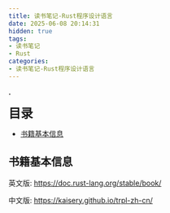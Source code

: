 ```yaml
---
title: 读书笔记-Rust程序设计语言
date: 2025-06-08 20:14:31
hidden: true
tags:
- 读书笔记
- Rust
categories:
- 读书笔记-Rust程序设计语言
---
```


**.**

<!--more-->

<p><font size = 5><b>目录</b></font></p>

- [书籍基本信息](#书籍基本信息)

## 书籍基本信息

英文版: <https://doc.rust-lang.org/stable/book/>

中文版: <https://kaisery.github.io/trpl-zh-cn/>


